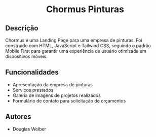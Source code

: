 <h1 align="center">Chormus Pinturas</h1>

## Descrição
Chormus é uma Landing Page para uma empresa de pinturas. Foi construído com HTML, JavaScript e Tailwind CSS, seguindo o padrão Mobile First para garantir uma experiência de usuário otimizada em dispositivos móveis.

## Funcionalidades
- Apresentação da empresa de pinturas
- Serviços prestados
- Galeria de imagens de projetos realizados
- Formulário de contato para solicitação de orçamentos

## Autores
- Douglas Welber

